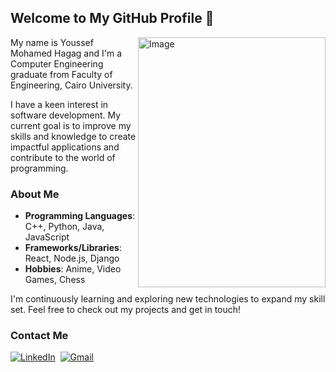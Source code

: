 ## Welcome to My GitHub Profile 👋

<img align="right" alt="Image" src="https://images.playground.com/d032e36b1bd847da842ba8904283dc22.jpeg" width="300" height="400" />

My name is Youssef Mohamed Hagag and I'm a Computer Engineering graduate from Faculty of Engineering, Cairo University.

I have a keen interest in software development. My current goal is to improve my skills and knowledge to create impactful applications and contribute to the world of programming.

### About Me

- **Programming Languages**: C++, Python, Java, JavaScript
- **Frameworks/Libraries**: React, Node.js, Django
- **Hobbies**: Anime, Video Games, Chess

I'm continuously learning and exploring new technologies to expand my skill set. Feel free to check out my projects and get in touch!

### Contact Me
<a href="https://www.linkedin.com/in/youssef-hagag-58574a30a/"><img src="https://img.shields.io/badge/linkedin-%230077B5.svg?&style=for-the-badge&logo=linkedin&logoColor=white" alt="LinkedIn" /></a>&nbsp;
<a href="mailto:yousef.m.haggag@gmail.com"><img src="https://img.shields.io/badge/gmail-%23D14836.svg?&style=for-the-badge&logo=gmail&logoColor=white" alt="Gmail"/></a>
